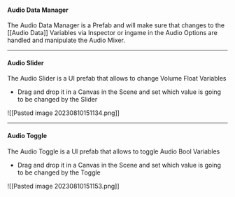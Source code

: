 
#### Audio Data Manager

The Audio Data Manager is a Prefab and will make sure that changes to the [[Audio Data]] Variables via Inspector or ingame in the Audio Options are handled and manipulate the Audio Mixer.

---
#### Audio Slider

The Audio Slider is a UI prefab that allows to change Volume Float Variables

-  Drag and drop it in a Canvas in the Scene and set which value is going to be changed by the Slider

![[Pasted image 20230810151134.png]]

---
#### Audio Toggle

The Audio Toggle is a UI prefab that allows to toggle Audio Bool Variables

- Drag and drop it in a Canvas in the Scene and set which value is going to be changed by the Toggle

![[Pasted image 20230810151153.png]]